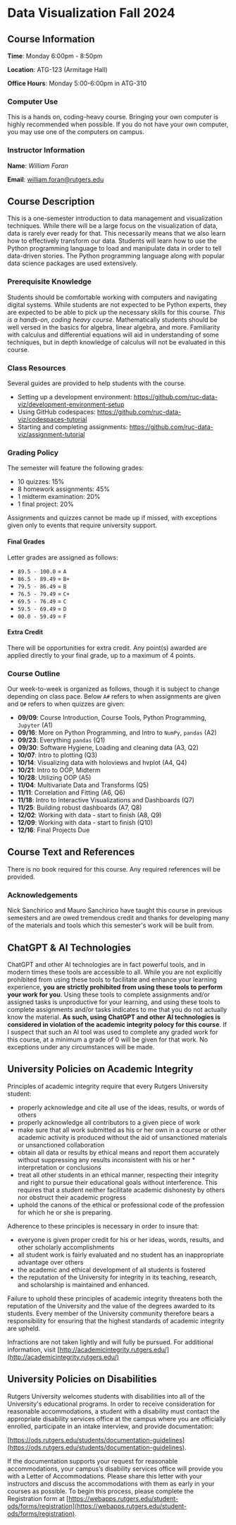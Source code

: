 # Data Visualization Fall 2024

## Course Information

**Time**: Monday 6:00pm - 8:50pm

**Location**: ATG-123 (Armitage Hall)

**Office Hours**: Monday 5:00-6:00pm in ATG-310

### Computer Use
This is a hands on, coding-heavy course. Bringing your own computer is highly recommended when possible. If you do not have your own computer, you may use one of the computers on campus.

### Instructor Information

**Name**: *William Foran*


**Email**: william.foran@rutgers.edu

## Course Description

This is a one-semester introduction to data management and visualization techniques. While there will be a large focus on the visualization of data, data is rarely ever ready for that. This necessarily means that we also learn how to effectively transform our data. Students will learn how to use the Python programming language to load and manipulate data in order to tell data-driven stories. The Python programming language along with popular data science packages are used extensively.

### Prerequisite Knowledge

Students should be comfortable working with computers and navigating digital systems. While students are not expected to be Python experts, they are expected to be able to pick up the necessary skills for this course. *This is a hands-on, coding heavy course*. Mathematically students should be well versed in the basics for algebra, linear algebra, and more. Familiarity with calculus and differential equations will aid in understanding of some techniques, but in depth knowledge of calculus will not be evaluated in this course.

### Class Resources
Several guides are provided to help students with the course.

* Setting up a development environment: https://github.com/ruc-data-viz/development-environment-setup
* Using GitHub codespaces: https://github.com/ruc-data-viz/codespaces-tutorial
* Starting and completing assignments: https://github.com/ruc-data-viz/assignment-tutorial

### Grading Policy

The semester will feature the following grades:

* 10 quizzes: 15%
* 8 homework assignments: 45%
* 1 midterm examination: 20%
* 1 final project: 20%

Assignments and quizzes cannot be made up if missed, with exceptions given only to events that require university support.

#### Final Grades

Letter grades are assigned as follows:

* `89.5 - 100.0` = `A`
* `86.5 - 89.49` = `B+`
* `79.5 - 86.49` = `B`
* `76.5 - 79.49` = `C+`
* `69.5 - 76.49` = `C`
* `59.5 - 69.49` = `D`
* `00.0 - 59.49` = `F`

#### Extra Credit

There will be opportunities for extra credit. Any point(s) awarded are applied directly to your final grade, up to a maximum of 4 points.

### Course Outline

Our week-to-week is organized as follows, though it is subject to change depending on class pace. Below `A#` refers to when assignments are given and `Q#` refers to when quizzes are given:

* **09/09**: Course Introduction, Course Tools, Python Programming, `Jupyter` (A1)
* **09/16**: More on Python Programming, and Intro to `NumPy`, `pandas` (A2)
* **09/23**: Everything `pandas` (Q1)
* **09/30**: Software Hygiene, Loading and cleaning data (A3, Q2)
* **10/07**: Intro to plotting (Q3)
* **10/14**: Visualizing data with holoviews and hvplot (A4, Q4)
* **10/21**: Intro to OOP, Midterm
* **10/28**: Utilizing OOP (A5)
* **11/04**: Multivariate Data and Transforms (Q5)
* **11/11**: Correlation and Fitting (A6, Q6)
* **11/18**: Intro to Interactive Visualizations and Dashboards (Q7)
* **11/25**: Building robust dashboards (A7, Q8)
* **12/02**: Working with data - start to finish (A8, Q9)
* **12/09**: Working with data - start to finish (Q10)
* **12/16**: Final Projects Due

## Course Text and References
There is no book required for this course. Any required references will be provided.

### Acknowledgements
Nick Sanchirico and Mauro Sanchirico have taught this course in previous semesters and are owed tremendous credit and thanks for developing many of the materials and tools which this semester's work will be built from.

## ChatGPT & AI Technologies

ChatGPT and other AI technologies are in fact powerful tools, and in modern times these tools are accessible to all. While you are not explicitly prohibited from using these tools to facilitate and enhance your learning experience, **you are strictly prohibited from using these tools to perform your work for you**. Using these tools to complete assignments and/or assigned tasks is unproductive for your learning, and using these tools to complete assignments and/or tasks indicates to me that you do not actually know the material. **As such, using ChatGPT and other AI technologies is considered in violation of the academic integrity polocy for this course**. If I suspect that such an AI tool was used to complete any graded work for this course, at a minimum a grade of 0 will be given for that work. No exceptions under any circumstances will be made.

## University Policies on Academic Integrity

Principles of academic integrity require that every Rutgers University student:

* properly acknowledge and cite all use of the ideas, results, or words of others
* properly acknowledge all contributors to a given piece of work
* make sure that all work submitted as his or her own in a course or other academic activity is produced without the aid of unsanctioned materials or unsanctioned collaboration
* obtain all data or results by ethical means and report them accurately without suppressing any results inconsistent with his or her * interpretation or conclusions
* treat all other students in an ethical manner, respecting their integrity and right to pursue their educational goals without interference. This requires that a student neither facilitate academic dishonesty by others nor obstruct their academic progress
* uphold the canons of the ethical or professional code of the profession for which he or she is preparing.

Adherence to these principles is necessary in order to insure that:

* everyone is given proper credit for his or her ideas, words, results, and other scholarly accomplishments
* all student work is fairly evaluated and no student has an inappropriate advantage over others
* the academic and ethical development of all students is fostered
* the reputation of the University for integrity in its teaching, research, and scholarship is maintained and enhanced.

Failure to uphold these principles of academic integrity threatens both the reputation of the University and the value of the degrees awarded to its students. Every member of the University community therefore bears a responsibility for ensuring that the highest standards of academic integrity are upheld.

Infractions are not taken lightly and will fully be pursued. For additional information, visit [http://academicintegrity.rutgers.edu/](http://academicintegrity.rutgers.edu/)

## University Policies on Disabilities

Rutgers University welcomes students with disabilities into all of the University's educational programs. In order to receive consideration for reasonable accommodations, a student with a disability must contact the appropriate disability services office at the campus where you are officially enrolled, participate in an intake interview, and provide documentation:

[https://ods.rutgers.edu/students/documentation-guidelines](https://ods.rutgers.edu/students/documentation-guidelines).

If the documentation supports your request for reasonable accommodations, your campus’s disability services office will provide you with a Letter of Accommodations. Please share this letter with your instructors and discuss the accommodations with them as early in your courses as possible. To begin this process, please complete the Registration form at [https://webapps.rutgers.edu/student-ods/forms/registration](https://webapps.rutgers.edu/student-ods/forms/registration).

